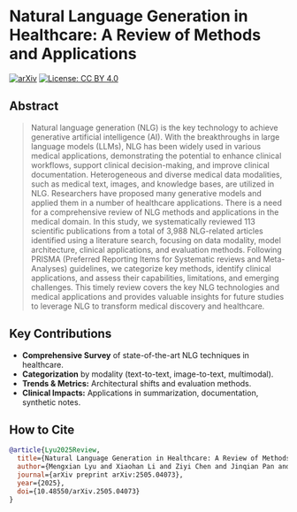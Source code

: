 # Natural Language Generation in Healthcare: A Review of Methods and Applications

[![arXiv](https://img.shields.io/badge/arXiv-2505.04073-green)](https://doi.org/10.48550/arXiv.2505.04073)
[![License: CC BY 4.0](https://img.shields.io/badge/License-CC%20BY%204.0-lightgrey.svg)](https://creativecommons.org/licenses/by/4.0/)

## Abstract

> Natural language generation (NLG) is the key technology to achieve generative artificial intelligence (AI). With the breakthroughs in large language models (LLMs), NLG has been widely used in various medical applications, demonstrating the potential to enhance clinical workflows, support clinical decision-making, and improve clinical documentation. Heterogeneous and diverse medical data modalities, such as medical text, images, and knowledge bases, are utilized in NLG. Researchers have proposed many generative models and applied them in a number of healthcare applications. There is a need for a comprehensive review of NLG methods and applications in the medical domain. In this study, we systematically reviewed 113 scientific publications from a total of 3,988 NLG-related articles identified using a literature search, focusing on data modality, model architecture, clinical applications, and evaluation methods. Following PRISMA (Preferred Reporting Items for Systematic reviews and Meta-Analyses) guidelines, we categorize key methods, identify clinical applications, and assess their capabilities, limitations, and emerging challenges. This timely review covers the key NLG technologies and medical applications and provides valuable insights for future studies to leverage NLG to transform medical discovery and healthcare.

## Key Contributions

- **Comprehensive Survey** of state-of-the-art NLG techniques in healthcare.
- **Categorization** by modality (text-to-text, image-to-text, multimodal).
- **Trends & Metrics:** Architectural shifts and evaluation methods.
- **Clinical Impacts:** Applications in summarization, documentation, synthetic notes.

## How to Cite

```bibtex
@article{Lyu2025Review,
  title={Natural Language Generation in Healthcare: A Review of Methods and Applications},
  author={Mengxian Lyu and Xiaohan Li and Ziyi Chen and Jinqian Pan and Cheng Peng and Sankalp Talankar and Yonghui Wu},
  journal={arXiv preprint arXiv:2505.04073},
  year={2025},
  doi={10.48550/arXiv.2505.04073}
}